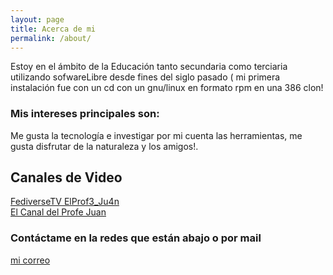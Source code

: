 ```yaml
---
layout: page
title: Acerca de mi
permalink: /about/
---
```


Estoy en el ámbito de la Educación tanto secundaria como terciaria utilizando sofwareLibre desde fines del siglo pasado ( mi primera instalación fue con un cd con un gnu/linux en formato rpm en una 386 clon!

### Mis intereses principales son:

Me gusta la tecnología e investigar por mi cuenta las herramientas, me gusta disfrutar de la naturaleza y los amigos!.

## Canales de Video
[FediverseTV ElProf3_Ju4n](https://fediverse.tv/c/manieflo_channel/videos)  
[El Canal del Profe Juan](https://www.youtube.com/channel/UCbLeBKWLvry6VPeen-lN6sQ)

### Contáctame en la redes que están abajo o por mail

[mi correo](mailto:juflores4@abc.gob.ar)
